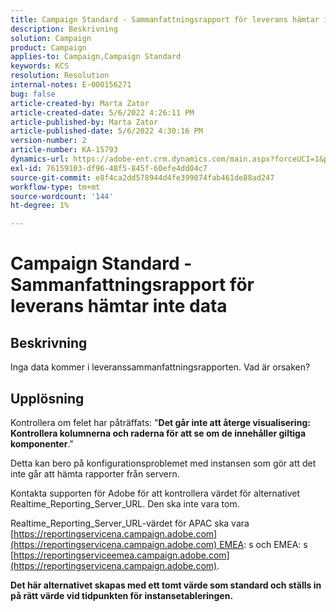 ```yaml
---
title: Campaign Standard - Sammanfattningsrapport för leverans hämtar inte data
description: Beskrivning
solution: Campaign
product: Campaign
applies-to: Campaign,Campaign Standard
keywords: KCS
resolution: Resolution
internal-notes: E-000156271
bug: false
article-created-by: Marta Zator
article-created-date: 5/6/2022 4:26:11 PM
article-published-by: Marta Zator
article-published-date: 5/6/2022 4:30:16 PM
version-number: 2
article-number: KA-15793
dynamics-url: https://adobe-ent.crm.dynamics.com/main.aspx?forceUCI=1&pagetype=entityrecord&etn=knowledgearticle&id=d4fb8c39-59cd-ec11-a7b5-6045bd00dbbc
exl-id: 76159103-df96-48f5-845f-60efe4dd04c7
source-git-commit: e8f4ca2dd578944d4fe399074fab461de88ad247
workflow-type: tm+mt
source-wordcount: '144'
ht-degree: 1%

---
```


# Campaign Standard - Sammanfattningsrapport för leverans hämtar inte data

## Beskrivning


Inga data kommer i leveranssammanfattningsrapporten. Vad är orsaken?


## Upplösning


Kontrollera om felet har påträffats: &quot;<b>Det går inte att återge visualisering: Kontrollera kolumnerna och raderna för att se om de innehåller giltiga komponenter</b>.&quot;

Detta kan bero på konfigurationsproblemet med instansen som gör att det inte går att hämta rapporter från servern.

Kontakta supporten för Adobe för att kontrollera värdet för alternativet Realtime_Reporting_Server_URL. Den ska inte vara tom.

Realtime_Reporting_Server_URL-värdet för APAC ska vara [https://reportingservicena.campaign.adobe.com](https://reportingservicena.campaign.adobe.com) EMEA: s och EMEA: s [https://reportingserviceemea.campaign.adobe.com](https://reportingservicena.campaign.adobe.com).

<b>Det här alternativet skapas med ett tomt värde som standard och ställs in på rätt värde vid tidpunkten för instansetableringen.</b>
